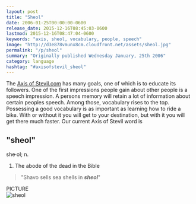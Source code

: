 ```yaml
---
layout: post
title: "Sheol"
date: 2006-01-25T00:00:00-0600
release_date: 2015-12-16T08:45:03-0600
lastmod: 2015-12-16T08:47:04-0600
keywords: "axis, sheol, vocabulary, people, speech"
image: "http://d3e878vmunx8cm.cloudfront.net/assets/sheol.jpg"
permalink: "/p/sheol"
summary: "Originally published Wednesday January, 25th 2006"
category: language
hashtag: "#axisofstevil_sheol"
---
```


[id_1]: http://d3e878vmunx8cm.cloudfront.net/assets/sheol.jpg "sheol"
The [Axis of Stevil.com](/ "Axis of Stevil.com") has many goals, one of which is to educate its followers. One of the first impressions people gain about other people is a speech impression. A persons memory will retain a lot of information about certain peoples speech. Among those, vocabulary rises to the top. Possessing a good vocabulary is as important as learning how to ride a bike. With or without it you will get to your destination, but with it you will get there much faster. Our current Axis of Stevil word is

## "sheol" ##

she·ol; n.

1. The abode of the dead in the Bible
 
> "Shavo sells sea shells in ***sheol***"

PICTURE   
![sheol][id_1]
